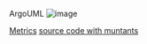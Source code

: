 ArgoUML
![image](https://raw.githubusercontent.com/test4cc/vamos2020/master/featureModel/ArgoUML.JPG)

 [Metrics](https://github.com/test4cc/vamos2020/blob/master/metrics/ArgoUML.csv)
 [source code with muntants](https://github.com/test4cc/vamos2020/tree/master/dataset_with_mutant/FeatureAMP2)
